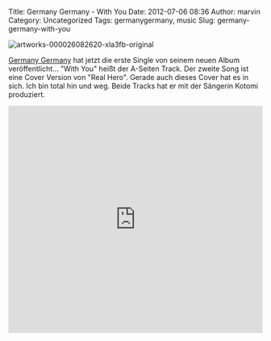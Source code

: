 Title: Germany Germany - With You
Date: 2012-07-06 08:36
Author: marvin
Category: Uncategorized
Tags: germanygermany, music
Slug: germany-germany-with-you

![artworks-000026082620-xla3fb-original]({filename}/images/artworks-000026082620-xla3fb-original.jpg)

[Germany Germany](http://grmnygrmny.com/) hat jetzt die erste Single von
seinem neuen Album veröffentlicht... "With You" heißt der A-Seiten
Track. Der zweite Song ist eine Cover Version von "Real Hero". Gerade
auch dieses Cover hat es in sich. Ich bin total hin und weg. Beide
Tracks hat er mit der Sängerin Kotomi produziert.

<iframe width="100%" height="450" scrolling="no" frameborder="no" src="http://w.soundcloud.com/player/?url=http%3A%2F%2Fapi.soundcloud.com%2Fplaylists%2F2186999&amp;show_artwork=true"></iframe>

